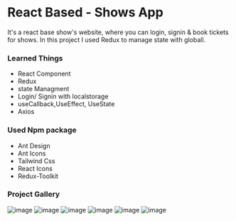 # React Based - Shows App
It's a react base show's website, where you can login, signin & book tickets for shows.
In this project I used Redux to manage state with globall. 
### Learned Things 
- React Component
- Redux
- state Managment
- Login/ Signin with localstorage
- useCallback,UseEffect, UseState
- Axios
### Used Npm package
- Ant Design
- Ant Icons
- Tailwind Css
- React Icons
- Redux-Toolkit

### Project Gallery ###
![image](https://github.com/Jagrati1213/react-show-app/assets/85276293/f10b9fbb-b536-49c8-8c0f-c236153041ea)
![image](https://github.com/Jagrati1213/react-show-app/assets/85276293/a0d07e5d-4730-4804-a469-53fdcde8b948)
![image](https://github.com/Jagrati1213/react-show-app/assets/85276293/2f9214ef-5a24-4b43-8d18-035ddb2abfdf)
![image](https://github.com/Jagrati1213/react-show-app/assets/85276293/bedf6a66-b7e5-4a4a-a48c-8948b23b4b66)
![image](https://github.com/Jagrati1213/react-show-app/assets/85276293/61d28d7c-fb9a-42ea-b1b9-482be814a8c6)
![image](https://github.com/Jagrati1213/react-show-app/assets/85276293/bd0b2e7b-f42c-4607-ba48-ec4389cb792d)

